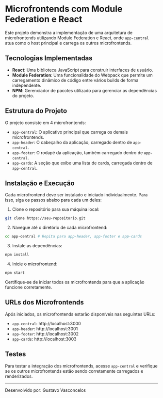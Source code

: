 # Microfrontends com Module Federation e React

Este projeto demonstra a implementação de uma arquitetura de microfrontends utilizando Module Federation e React, onde `app-central` atua como o host principal e carrega os outros microfrontends.

## Tecnologias Implementadas

- **React**: Uma biblioteca JavaScript para construir interfaces de usuário.
- **Module Federation**: Uma funcionalidade do Webpack que permite um carregamento dinâmico de código entre vários builds de forma independente.
- **NPM**: Gerenciador de pacotes utilizado para gerenciar as dependências do projeto.

## Estrutura do Projeto

O projeto consiste em 4 microfrontends:

- `app-central`: O aplicativo principal que carrega os demais microfrontends.
- `app-header`: O cabeçalho da aplicação, carregado dentro de `app-central`.
- `app-footer`: O rodapé da aplicação, também carregado dentro de `app-central`.
- `app-cards`: A seção que exibe uma lista de cards, carregada dentro de `app-central`.

## Instalação e Execução

Cada microfrontend deve ser instalado e iniciado individualmente. Para isso, siga os passos abaixo para cada um deles:

1. Clone o repositório para sua máquina local:

```bash
git clone https://seu-repositorio.git
```

2. Navegue até o diretório de cada microfrontend:

```bash
cd app-central # Repita para app-header, app-footer e app-cards
```

3. Instale as dependências:

```bash
npm install
```

4. Inicie o microfrontend:

```bash
npm start
```

Certifique-se de iniciar todos os microfrontends para que a aplicação funcione corretamente.

## URLs dos Microfrontends

Após iniciados, os microfrontends estarão disponíveis nas seguintes URLs:

- `app-central`: http://localhost:3000
- `app-header`: http://localhost:3001
- `app-footer`: http://localhost:3002
- `app-cards`: http://localhost:3003

## Testes

Para testar a integração dos microfrontends, acesse `app-central` e verifique se os outros microfrontends estão sendo corretamente carregados e renderizados.

---

Desenvolvido por: Gustavo Vasconcelos